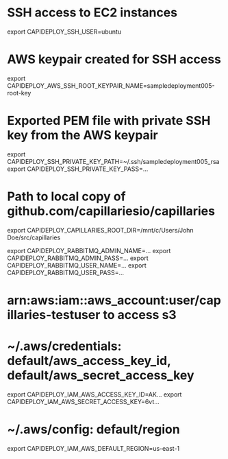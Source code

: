 # SSH access to EC2 instances
export CAPIDEPLOY_SSH_USER=ubuntu
# AWS keypair created for SSH access
export CAPIDEPLOY_AWS_SSH_ROOT_KEYPAIR_NAME=sampledeployment005-root-key
# Exported PEM file with private SSH key from the AWS keypair
export CAPIDEPLOY_SSH_PRIVATE_KEY_PATH=~/.ssh/sampledeployment005_rsa
export CAPIDEPLOY_SSH_PRIVATE_KEY_PASS=...
# Path to local copy of github.com/capillariesio/capillaries
export CAPIDEPLOY_CAPILLARIES_ROOT_DIR=/mnt/c/Users/John Doe/src/capillaries

export CAPIDEPLOY_RABBITMQ_ADMIN_NAME=...
export CAPIDEPLOY_RABBITMQ_ADMIN_PASS=...
export CAPIDEPLOY_RABBITMQ_USER_NAME=...
export CAPIDEPLOY_RABBITMQ_USER_PASS=...

# arn:aws:iam::aws_account:user/capillaries-testuser to access s3
# ~/.aws/credentials: default/aws_access_key_id, default/aws_secret_access_key
export CAPIDEPLOY_IAM_AWS_ACCESS_KEY_ID=AK...
export CAPIDEPLOY_IAM_AWS_SECRET_ACCESS_KEY=6vt...
# ~/.aws/config: default/region
export CAPIDEPLOY_IAM_AWS_DEFAULT_REGION=us-east-1
